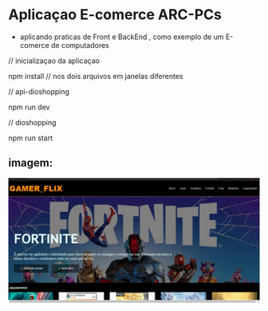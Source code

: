 # Aplicaçao E-comerce ARC-PCs


- aplicando praticas de Front e BackEnd , como exemplo de um E-comerce de computadores

// inicializaçao da aplicaçao

npm install     // nos dois arquivos em janelas diferentes

// api-dioshopping

npm run dev

// dioshopping

npm run start


## imagem:

<div align="center" >
<img src="./GamerFlix.jpg" width="700px">
  </div>
